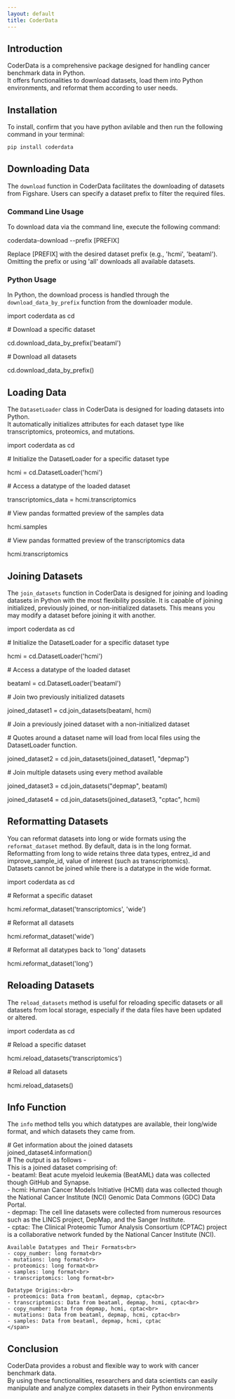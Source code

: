 ```yaml
---
layout: default
title: CoderData
---
```


<link rel="stylesheet" href="assets/css/style.css">

<!-- ## Usage of CoderData -->

## Introduction
CoderData is a comprehensive package designed for handling cancer benchmark data in Python.  
It offers functionalities to download datasets, load them into Python environments, and reformat them according to user needs.

## Installation
To install, confirm that you have python avilable and then run the following command in your terminal:

```bash
pip install coderdata
```

## Downloading Data
The `download` function in CoderData facilitates the downloading of datasets from Figshare. Users can specify a dataset prefix to filter the required files.

### Command Line Usage
To download data via the command line, execute the following command:
<div class="code-box">
    <p>coderdata-download --prefix [PREFIX]</p>
</div>
Replace [PREFIX] with the desired dataset prefix (e.g., 'hcmi', 'beataml'). Omitting the prefix or using 'all' downloads all available datasets.

### Python Usage
In Python, the download process is handled through the `download_data_by_prefix` function from the downloader module.
<div class="code-box">
    <p>import coderdata as cd</p>
    <p><span class="code-comment"># Download a specific dataset</span></p>
    <p>cd.download_data_by_prefix('beataml')</p>
    <p><span class="code-comment"># Download all datasets</span></p>
    <p>cd.download_data_by_prefix()</p>
</div>

## Loading Data
The `DatasetLoader` class in CoderData is designed for loading datasets into Python.  
It automatically initializes attributes for each dataset type like transcriptomics, proteomics, and mutations.
<div class="code-box">
    <p>import coderdata as cd</p>
    <p><span class="code-comment"># Initialize the DatasetLoader for a specific dataset type</span></p>
    <p>hcmi = cd.DatasetLoader('hcmi')</p>
    <p><span class="code-comment"># Access a datatype of the loaded dataset</span></p>
    <p>transcriptomics_data = hcmi.transcriptomics</p>
    <p><span class="code-comment"># View pandas formatted preview of the samples data</span></p>
    <p>hcmi.samples</p>
    <p><span class="code-comment"># View pandas formatted preview of the transcriptomics data</span></p>
    <p>hcmi.transcriptomics</p>
</div>

## Joining Datasets
The `join_datasets` function in CoderData is designed for joining and loading datasets in Python with the most flexibility possible.
It is capable of joining initialized, previously joined, or non-initialized datasets. This means you may modify a dataset before joining it with another.
<div class="code-box">
    <p>import coderdata as cd</p>
    <p><span class="code-comment"># Initialize the DatasetLoader for a specific dataset type</span></p>
    <p>hcmi = cd.DatasetLoader('hcmi')</p>
    <p><span class="code-comment"># Access a datatype of the loaded dataset</span></p>
    <p>beataml = cd.DatasetLoader('beataml')</p>
    <p><span class="code-comment"># Join two previously initialized datasets</span></p>
    <p>joined_dataset1 = cd.join_datasets(beataml, hcmi)</p>
    <p><span class="code-comment"># Join a previously joined dataset with a non-initialized dataset</span></p>
    <p><span class="code-comment"># Quotes around a dataset name will load from local files using the DatasetLoader function.</span></p>
    <p>joined_dataset2 = cd.join_datasets(joined_dataset1, "depmap")</p>
    <p><span class="code-comment"># Join multiple datasets using every method available</span></p>
    <p>joined_dataset3 = cd.join_datasets("depmap", beataml)</p>
    <p>joined_dataset4 = cd.join_datasets(joined_dataset3, "cptac", hcmi)</p>
</div>

## Reformatting Datasets
You can reformat datasets into long or wide formats using the `reformat_dataset` method. By default, data is in the long format.  
Reformatting from long to wide retains three data types, entrez_id and improve_sample_id, value of interest (such as transcriptomics).  
Datasets cannot be joined while there is a datatype in the wide format.
<div class="code-box">
    <p>import coderdata as cd</p>
    <p><span class="code-comment"># Reformat a specific dataset</span></p>
    <p>hcmi.reformat_dataset('transcriptomics', 'wide') </p>
    <p><span class="code-comment"># Reformat all datasets</span></p>
    <p>hcmi.reformat_dataset('wide')</p>
    <p><span class="code-comment"># Reformat all datatypes back to 'long' datasets</span></p>
    <p>hcmi.reformat_dataset('long') </p>
</div>

## Reloading Datasets
The `reload_datasets` method is useful for reloading specific datasets or all datasets from local storage, especially if the data files have been updated or altered.
<div class="code-box">
    <p>import coderdata as cd</p>
    <p><span class="code-comment"># Reload a specific dataset</span></p>
    <p>hcmi.reload_datasets('transcriptomics')</p>
    <p><span class="code-comment"># Reload all datasets</span></p>
    <p>hcmi.reload_datasets()</p>
</div>

## Info Function 
The `info` method tells you which datatypes are available, their long/wide format, and which datasets they came from.
<div class="code-box">
    <span class="code-comment"># Get information about the joined datasets</span><br>
    joined_dataset4.information()<br>
    <span class="code-comment"># The output is as follows - </span><br>
    <span class="code-comment">
    This is a joined dataset comprising of:<br>
    - beataml: Beat acute myeloid leukemia (BeatAML) data was collected though GitHub and Synapse.<br>
    - hcmi: Human Cancer Models Initiative (HCMI) data was collected though the National Cancer Institute (NCI) Genomic Data Commons (GDC) Data Portal.<br>
    - depmap: The cell line datasets were collected from numerous resources such as the LINCS project, DepMap, and the Sanger Institute.<br>
    - cptac: The Clinical Proteomic Tumor Analysis Consortium (CPTAC) project is a collaborative network funded by the National Cancer Institute (NCI).<br>

    Available Datatypes and Their Formats<br>
    - copy_number: long format<br>
    - mutations: long format<br>
    - proteomics: long format<br>
    - samples: long format<br>
    - transcriptomics: long format<br>

    Datatype Origins:<br>
    - proteomics: Data from beataml, depmap, cptac<br>
    - transcriptomics: Data from beataml, depmap, hcmi, cptac<br>
    - copy_number: Data from depmap, hcmi, cptac<br>
    - mutations: Data from beataml, depmap, hcmi, cptac<br>
    - samples: Data from beataml, depmap, hcmi, cptac 
    </span>
</div>

## Conclusion
CoderData provides a robust and flexible way to work with cancer benchmark data.   
By using these functionalities, researchers and data scientists can easily manipulate and analyze complex datasets in their Python environments
